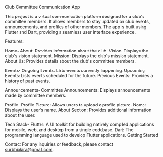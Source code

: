 Club Committee Communication App


This project is a virtual communication platform designed for a club's committee members. It allows members to stay updated on club events, announcements, and profiles of other members. The app is built using Flutter and Dart, providing a seamless user interface experience.

Features:

Home-
About: Provides information about the club.
Vision: Displays the club's vision statement.
Mission: Displays the club's mission statement.
About Us: Provides details about the club's committee members.

Events-
Ongoing Events: Lists events currently happening.
Upcoming Events: Lists events scheduled for the future.
Previous Events: Provides a history of past events.

Announcements-
Committee Announcements: Displays announcements made by committee members.

Profile-
Profile Picture: Allows users to upload a profile picture.
Name: Displays the user's name.
About Section: Provides additional information about the user.

Tech Stack-
Flutter: A UI toolkit for building natively compiled applications for mobile, web, and desktop from a single codebase.
Dart: The programming language used to develop Flutter applications.
Getting Started


Contact
For any inquiries or feedback, please contact surbhixkira@gmail.com.
